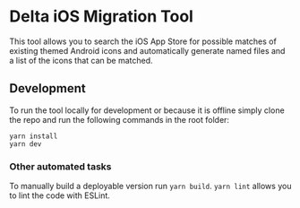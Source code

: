 # Delta iOS Migration Tool
This tool allows you to search the iOS App Store for possible matches of existing themed Android icons and automatically generate named files and a list of the icons that can be matched.

## Development
To run the tool locally for development or because it is offline simply clone the repo and run the following commands in the root folder:
```
yarn install
yarn dev
```

### Other automated tasks
To manually build a deployable version run `yarn build`. `yarn lint` allows you to lint the code with ESLint.
